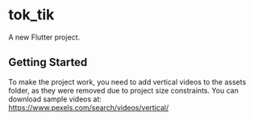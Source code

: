 # tok_tik

A new Flutter project.

## Getting Started

To make the project work, you need to add vertical videos to the assets folder, as they were removed due to project size constraints. You can download sample videos at: 
https://www.pexels.com/search/videos/vertical/